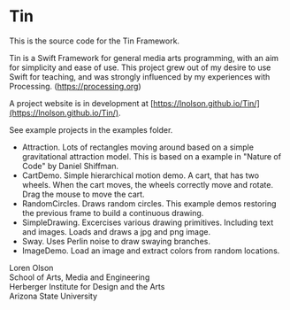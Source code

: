 # Tin

This is the source code for the Tin Framework.

Tin is a Swift Framework for general media arts programming, with an aim for simplicity and ease of use. This project grew out of my desire to use Swift for teaching, and was strongly influenced by my experiences with Processing. (https://processing.org)

A project website is in development at [https://lnolson.github.io/Tin/](https://lnolson.github.io/Tin/).

See example projects in the examples folder.

- Attraction. Lots of rectangles moving around based on a simple gravitational attraction model. This is based on a example in "Nature of Code" by Daniel Shiffman.
- CartDemo. Simple hierarchical motion demo. A cart, that has two wheels. When the cart moves, the wheels correctly move and rotate. Drag the mouse to move the cart.
- RandomCircles. Draws random circles. This example demos restoring the previous frame to build a continuous drawing.
- SimpleDrawing. Excercises various drawing primitives. Including text and images. Loads and draws a jpg and png image.
- Sway. Uses Perlin noise to draw swaying branches.
- ImageDemo. Load an image and extract colors from random locations.

Loren Olson<br>
School of Arts, Media and Engineering<br>
Herberger Institute for Design and the Arts<br>
Arizona State University<br>
